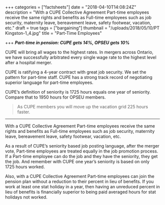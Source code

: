 +++
categories = ["factsheets"]
date = "2018-04-10T14:08:24Z"
description = "With a CUPE Collective Agreement Part-time employees receive the same rights and benefits as Full-time employees such as job security, maternity leave, bereavement leave, safety footwear, vacation, etc."
draft = true
tags = ["bargaining"]
thumbnail = "/uploads/2018/05/10/PT Kingston-1_4.jpg"
title = "Part-Time Employees"

+++
**_Part-time in pension: CUPE gets 14%, OPSEU gets 10%_**

CUPE will bring all wages to the highest rates. In mergers across Ontario, we have successfully arbitrated every single wage rate to the highest level after a hospital merger.

CUPE is ratifying a 4-year contract with great job security. We set the pattern for part-time staff. CUPE has a strong track record of  negotiating superior language for part-time employees.

CUPE’s definition of seniority is 1725 hours equals one year of seniority.  Compare that to 1950 hours for OPSEU members.

> As CUPE members you will move up the vacation grid 225 hours faster.

---

With a CUPE Collective Agreement Part-time employees receive the same rights and benefits as Full-time employees such as job security, maternity leave, bereavement leave, safety footwear, vacation, etc.

As a result of CUPE’s seniority based job posting language, after the merger vote, Part-time employees are treated equally in the job promotion process. If a Part-time employee can do the job and they have the seniority, they get the job. And remember with CUPE one year’s seniority is based on only 1725 hours worked.

Also, with a CUPE Collective Agreement Part-time employees can join the pension plan without a reduction to their percent in lieu of benefits.  If you work at least one stat holiday in a year, then having an unreduced percent in lieu of benefits is financially superior to being paid averaged hours for stat holidays not worked.